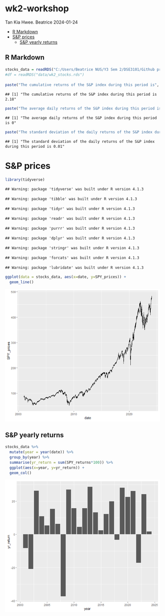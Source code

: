 wk2-workshop
================
Tan Kia Hwee. Beatrice
2024-01-24

- [R Markdown](#r-markdown)
- [S&P prices](#sp-prices)
  - [S&P yearly returns](#sp-yearly-returns)

## R Markdown

``` r
stocks_data = readRDS("C:/Users/Beatrice NUS/Y3 Sem 2/DSE3101/Github projects/hello-world/data/wk2_stocks.rds")
#df = readRDS("data/wk2_stocks.rds")

paste("The cumulative returns of the S&P index during this period is", as.character(round(sum(stocks_data$SPY_returns), 2)))
```

    ## [1] "The cumulative returns of the S&P index during this period is 2.18"

``` r
paste("The average daily returns of the S&P index during this period is", as.character(round(mean(stocks_data$SPY_returns), 2)))
```

    ## [1] "The average daily returns of the S&P index during this period is 0"

``` r
paste("The standard deviation of the daily returns of the S&P index during this period is", as.character(round(sd(stocks_data$SPY_returns), 2)))
```

    ## [1] "The standard deviation of the daily returns of the S&P index during this period is 0.01"

# S&P prices

``` r
library(tidyverse)
```

    ## Warning: package 'tidyverse' was built under R version 4.1.3

    ## Warning: package 'tibble' was built under R version 4.1.3

    ## Warning: package 'tidyr' was built under R version 4.1.3

    ## Warning: package 'readr' was built under R version 4.1.3

    ## Warning: package 'purrr' was built under R version 4.1.3

    ## Warning: package 'dplyr' was built under R version 4.1.3

    ## Warning: package 'stringr' was built under R version 4.1.3

    ## Warning: package 'forcats' was built under R version 4.1.3

    ## Warning: package 'lubridate' was built under R version 4.1.3

``` r
ggplot(data = stocks_data, aes(x=date, y=SPY_prices)) +
  geom_line()
```

![](wk2_workshop_files/figure-gfm/unnamed-chunk-1-1.png)<!-- -->

## S&P yearly returns

``` r
stocks_data %>%
  mutate(year = year(date)) %>%
  group_by(year) %>%
  summarise(yr_return = sum(SPY_returns*100)) %>%
  ggplot(aes(x=year, y=yr_return)) +
  geom_col()
```

![](wk2_workshop_files/figure-gfm/unnamed-chunk-2-1.png)<!-- -->
